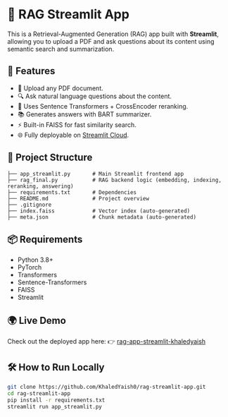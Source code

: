 # 🧠 RAG Streamlit App

This is a Retrieval-Augmented Generation (RAG) app built with **Streamlit**, allowing you to upload a PDF and ask questions about its content using semantic search and summarization.

## 🚀 Features
- 📄 Upload any PDF document.
- 🔍 Ask natural language questions about the content.
- 🤖 Uses Sentence Transformers + CrossEncoder reranking.
- 📚 Generates answers with BART summarizer.
- ⚡ Built-in FAISS for fast similarity search.
- 🌐 Fully deployable on [Streamlit Cloud](https://streamlit.io/cloud).

## 📂 Project Structure
```
├── app_streamlit.py       # Main Streamlit frontend app
├── rag_final.py           # RAG backend logic (embedding, indexing, reranking, answering)
├── requirements.txt       # Dependencies
├── README.md              # Project overview
├── .gitignore
├── index.faiss            # Vector index (auto-generated)
├── meta.json              # Chunk metadata (auto-generated)
```

## 📦 Requirements
- Python 3.8+
- PyTorch
- Transformers
- Sentence-Transformers
- FAISS
- Streamlit

## 🌍 Live Demo
Check out the deployed app here:
👉 [rag-app-streamlit-khaledyaish](https://rag-app-stremlit-khaledyaish.streamlit.app/)

## 🛠️ How to Run Locally
```bash
git clone https://github.com/KhaledYaish0/rag-streamlit-app.git
cd rag-streamlit-app
pip install -r requirements.txt
streamlit run app_streamlit.py
```
